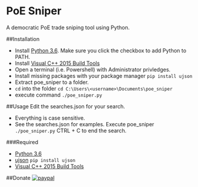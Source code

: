# PoE Sniper
A democratic PoE trade sniping tool using Python.

##Installation
* Install [Python 3.6](https://www.python.org/downloads/release/python-360/). Make sure you click the checkbox to add Python to PATH.
* Install [Visual C++ 2015 Build Tools](http://landinghub.visualstudio.com/visual-cpp-build-tools)
* Open a terminal (i.e. Powershell) with Administrator privledges.
* Install missing packages with your package manager `pip install ujson`
* Extract poe_sniper to a folder.
* `cd` into the folder `cd C:\Users\<username>\Documents\poe_sniper`
* execute command `./poe_sniper.py`

##Usage
Edit the searches.json for your search.
* Everything is case sensitive.
* See the searches.json for examples.
Execute poe_sniper `./poe_sniper.py`
CTRL + C to end the search.

###Required
* [Python 3.6](https://www.python.org/downloads/release/python-360/)
* [ujson](https://pypi.python.org/pypi/ujson) `pip install ujson`
* [Visual C++ 2015 Build Tools](http://landinghub.visualstudio.com/visual-cpp-build-tools)

##Donate
[![paypal](https://www.paypalobjects.com/en_US/i/btn/btn_donateCC_LG.gif)](https://www.paypal.com/cgi-bin/webscr?cmd=_donations&business=7VZ7G7A8ARQHE&lc=US&item_name=PoE%20Sniper&currency_code=USD&bn=PP%2dDonationsBF%3abtn_donateCC_LG%2egif%3aNonHosted)
